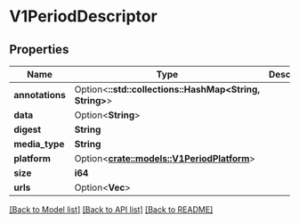 # V1PeriodDescriptor

## Properties

Name | Type | Description | Notes
------------ | ------------- | ------------- | -------------
**annotations** | Option<**::std::collections::HashMap<String, String>**> |  | [optional]
**data** | Option<**String**> |  | [optional]
**digest** | **String** |  | 
**media_type** | **String** |  | 
**platform** | Option<[**crate::models::V1PeriodPlatform**](v1.Platform.md)> |  | [optional]
**size** | **i64** |  | 
**urls** | Option<**Vec<String>**> |  | [optional]

[[Back to Model list]](../README.md#documentation-for-models) [[Back to API list]](../README.md#documentation-for-api-endpoints) [[Back to README]](../README.md)


